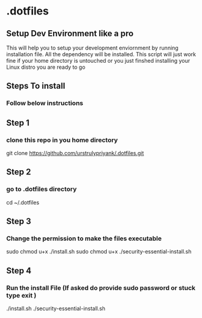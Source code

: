 # .dotfiles

## Setup Dev Environment like a pro
This will help you to setup your development enviornment by running installation file.
All the dependency will be installed.
This script will just work fine if your home directory is untouched or you just finshed installing your Linux distro you are ready to go 

## Steps To install 
### Follow below instructions
##  Step 1
### clone this repo in you home directory 
git clone https://github.com/urstrulypriyank/.dotfiles.git
## Step 2
### go to .dotfiles directory 
cd ~/.dotfiles
## Step 3
### Change the permission to make the files executable
sudo chmod u+x ./install.sh 
sudo chmod u+x ./security-essential-install.sh

## Step 4
### Run the install File (If asked do provide sudo password or stuck type exit )
./install.sh
./security-essential-install.sh
